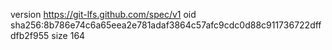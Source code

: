 version https://git-lfs.github.com/spec/v1
oid sha256:8b786e74c6a65eea2e781adaf3864c57afc9cdc0d88c911736722dffdfb2f955
size 164

